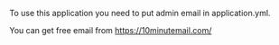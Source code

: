 To use this application you need to put admin email in application.yml.

You can get free email from https://10minutemail.com/
